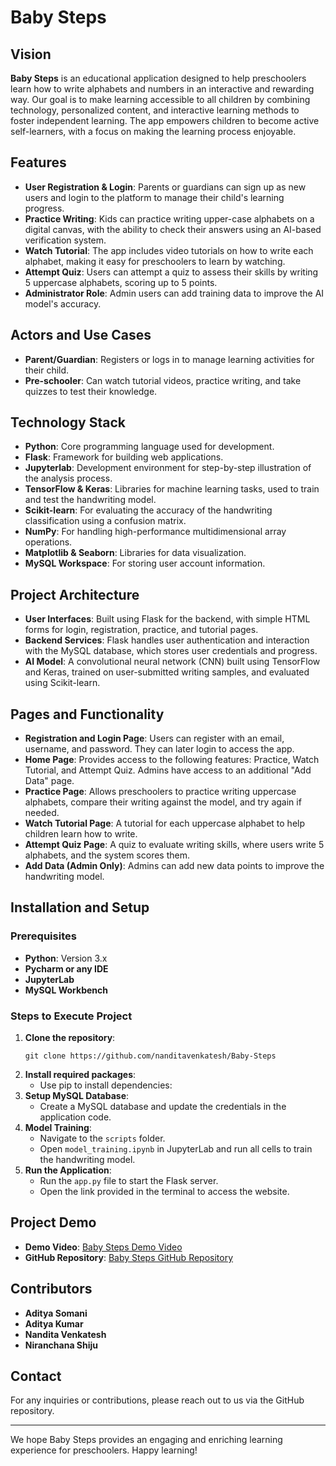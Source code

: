 # Baby Steps

## Vision

**Baby Steps** is an educational application designed to help preschoolers learn how to write alphabets and numbers in an interactive and rewarding way. Our goal is to make learning accessible to all children by combining technology, personalized content, and interactive learning methods to foster independent learning. The app empowers children to become active self-learners, with a focus on making the learning process enjoyable.

## Features

- **User Registration & Login**: Parents or guardians can sign up as new users and login to the platform to manage their child's learning progress.
- **Practice Writing**: Kids can practice writing upper-case alphabets on a digital canvas, with the ability to check their answers using an AI-based verification system.
- **Watch Tutorial**: The app includes video tutorials on how to write each alphabet, making it easy for preschoolers to learn by watching.
- **Attempt Quiz**: Users can attempt a quiz to assess their skills by writing 5 uppercase alphabets, scoring up to 5 points.
- **Administrator Role**: Admin users can add training data to improve the AI model's accuracy.

## Actors and Use Cases

- **Parent/Guardian**: Registers or logs in to manage learning activities for their child.
- **Pre-schooler**: Can watch tutorial videos, practice writing, and take quizzes to test their knowledge.

## Technology Stack

- **Python**: Core programming language used for development.
- **Flask**: Framework for building web applications.
- **Jupyterlab**: Development environment for step-by-step illustration of the analysis process.
- **TensorFlow & Keras**: Libraries for machine learning tasks, used to train and test the handwriting model.
- **Scikit-learn**: For evaluating the accuracy of the handwriting classification using a confusion matrix.
- **NumPy**: For handling high-performance multidimensional array operations.
- **Matplotlib & Seaborn**: Libraries for data visualization.
- **MySQL Workspace**: For storing user account information.

## Project Architecture

- **User Interfaces**: Built using Flask for the backend, with simple HTML forms for login, registration, practice, and tutorial pages.
- **Backend Services**: Flask handles user authentication and interaction with the MySQL database, which stores user credentials and progress.
- **AI Model**: A convolutional neural network (CNN) built using TensorFlow and Keras, trained on user-submitted writing samples, and evaluated using Scikit-learn.

## Pages and Functionality

- **Registration and Login Page**: Users can register with an email, username, and password. They can later login to access the app.
- **Home Page**: Provides access to the following features: Practice, Watch Tutorial, and Attempt Quiz. Admins have access to an additional "Add Data" page.
- **Practice Page**: Allows preschoolers to practice writing uppercase alphabets, compare their writing against the model, and try again if needed.
- **Watch Tutorial Page**: A tutorial for each uppercase alphabet to help children learn how to write.
- **Attempt Quiz Page**: A quiz to evaluate writing skills, where users write 5 alphabets, and the system scores them.
- **Add Data (Admin Only)**: Admins can add new data points to improve the handwriting model.

## Installation and Setup

### Prerequisites
- **Python**: Version 3.x
- **Pycharm or any IDE**
- **JupyterLab**
- **MySQL Workbench**

### Steps to Execute Project
1. **Clone the repository**:
   ```
   git clone https://github.com/nanditavenkatesh/Baby-Steps
   ```
2. **Install required packages**:
   - Use pip to install dependencies:
3. **Setup MySQL Database**:
   - Create a MySQL database and update the credentials in the application code.
4. **Model Training**:
   - Navigate to the `scripts` folder.
   - Open `model_training.ipynb` in JupyterLab and run all cells to train the handwriting model.
5. **Run the Application**:
   - Run the `app.py` file to start the Flask server.
   - Open the link provided in the terminal to access the website.

## Project Demo
- **Demo Video**: [Baby Steps Demo Video](https://github.com/nanditavenkatesh/Baby-Steps/blob/frontendChanges/BabyStepsVideo.mp4)
- **GitHub Repository**: [Baby Steps GitHub Repository](https://github.com/nanditavenkatesh/Baby-Steps)

## Contributors
- **Aditya Somani**
- **Aditya Kumar**
- **Nandita Venkatesh**
- **Niranchana Shiju**

## Contact
For any inquiries or contributions, please reach out to us via the GitHub repository.

---

We hope Baby Steps provides an engaging and enriching learning experience for preschoolers. Happy learning!

